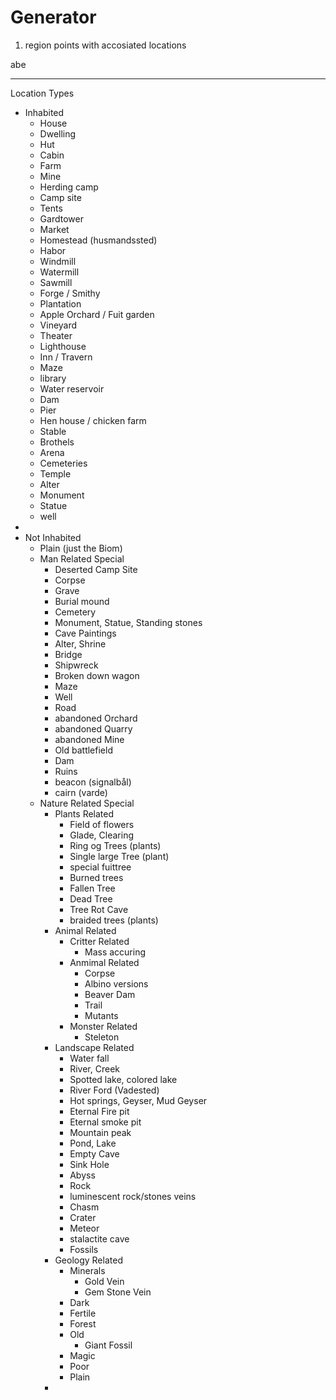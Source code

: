 # Generator

1) region points with accosiated locations

abe


------
Location Types

- Inhabited
  - House
  - Dwelling
  - Hut
  - Cabin
  - Farm
  - Mine
  - Herding camp
  - Camp site
  - Tents
  - Gardtower
  - Market
  - Homestead (husmandssted)
  - Habor
  - Windmill
  - Watermill
  - Sawmill
  - Forge / Smithy
  - Plantation
  - Apple Orchard / Fuit garden
  - Vineyard
  - Theater
  - Lighthouse
  - Inn / Travern
  - Maze
  - library
  - Water reservoir
  - Dam
  - Pier
  - Hen house / chicken farm
  - Stable
  - Brothels
  - Arena
  - Cemeteries
  - Temple
  - Alter
  - Monument
  - Statue
  - well
- 
- Not Inhabited 
  - Plain (just the Biom)
  - Man Related Special
    - Deserted Camp Site
    - Corpse
    - Grave
    - Burial mound
    - Cemetery
    - Monument, Statue, Standing stones
    - Cave Paintings
    - Alter, Shrine
    - Bridge
    - Shipwreck
    - Broken down wagon
    - Maze
    - Well
    - Road
    - abandoned Orchard
    - abandoned Quarry
    - abandoned Mine
    - Old battlefield
    - Dam
    - Ruins
    - beacon (signalbål)
    - cairn (varde)
  - Nature Related Special
    - Plants Related
      - Field of flowers
      - Glade, Clearing
      - Ring og Trees (plants)
      - Single large Tree (plant)
      - special fuittree
      - Burned trees
      - Fallen Tree
      - Dead Tree
      - Tree Rot Cave
      - braided trees (plants)
    - Animal Related
      - Critter Related
        - Mass accuring
      - Anmimal Related
        - Corpse
        - Albino versions
        - Beaver Dam
        - Trail
        - Mutants
      - Monster Related
        - Steleton
    - Landscape Related
      - Water fall
      - River, Creek
      - Spotted lake, colored lake
      - River Ford (Vadested)
      - Hot springs, Geyser, Mud Geyser
      - Eternal Fire pit
      - Eternal smoke pit
      - Mountain peak
      - Pond, Lake
      - Empty Cave
      - Sink Hole
      - Abyss
      - Rock
      - luminescent rock/stones veins
      - Chasm
      - Crater
      - Meteor
      - stalactite cave
      - Fossils
    - Geology Related
      - Minerals
        - Gold Vein
        - Gem Stone Vein
      - Dark
      - Fertile
      - Forest
      - Old
        - Giant Fossil
      - Magic
      - Poor
      - Plain
    - 